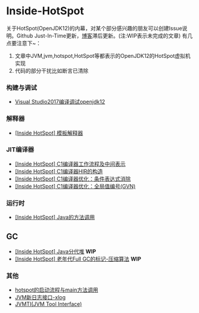 # Inside-HotSpot

关于HotSpot(OpenJDK12)的内幕，对某个部分感兴趣的朋友可以创建Issue说明。Github Just-In-Time更新，[博客](https://www.cnblogs.com/kelthuzadx/)滞后更新。(注:WIP表示未完成的文章)
有几点要注意下~：

1. 文章中JVM,jvm,hotspot,HotSpot等都表示的OpenJDK12的HotSpot虚拟机实现
2. 代码的部分干扰比如断言已清除

### 构建与调试
+ [Visual Studio2017编译调试openjdk12](resource/building.md)

### 解释器
+ [[Inside HotSpot] 模板解释器](resource/template_interpreter.md)

### JIT编译器
+ [[Inside HotSpot] C1编译器工作流程及中间表示](resource/c1_compile.md)
+ [[Inside HotSpot] C1编译器HIR的构造](resource/c1_construct_hir.md)
+ [[Inside HotSpot] C1编译器优化：条件表达式消除](resource/c1opt_conditional_elimination.md)
+ [[Inside HotSpot] C1编译器优化：全局值编号(GVN)](resource/c1opt_gvn.md)

### 运行时
+ [[Inside HotSpot] Java的方法调用](resource/java_call.md)

## GC
+ [[Inside HotSpot] Java分代堆](resource/gc_heap_overview.md) **WIP**
+ [[Inside HotSpot] 老年代Full GC的标记-压缩算法](resource/gc_serialgc_markcompact.md) **WIP**

### 其他
+ [hotspot的启动流程与main方法调用](resource/java_main.md)
+ [JVM新日志接口-xlog](resource/xlog.md)
+ [JVMTI(JVM Tool Interface)](resource/jvmti.md)

